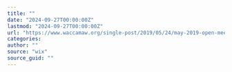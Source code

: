 ```yaml
---
title: ""
date: "2024-09-27T00:00:00Z"
lastmod: "2024-09-27T00:00:00Z"
url: "https://www.waccamaw.org/single-post/2019/05/24/may-2019-open-meeting-summary"
categories:
author: ""
source: "wix"
source_guid: ""
---
```




